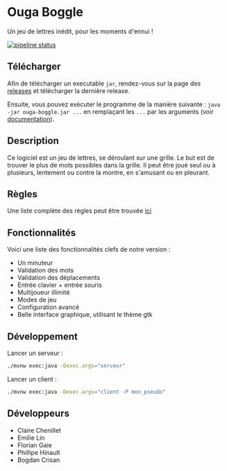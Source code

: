# Ouga Boggle

Un jeu de lettres inédit, pour les moments d'ennui !

[![pipeline status](https://gaufre.informatique.univ-paris-diderot.fr/crisan/ouga-boggle/badges/main/pipeline.svg)](https://gaufre.informatique.univ-paris-diderot.fr/crisan/ouga-boggle/commits/main)

## Télécharger

Afin de télécharger un executable `jar`, rendez-vous sur la page des [releases](https://gaufre.informatique.univ-paris-diderot.fr/crisan/ouga-boggle/releases) et télécharger la dernière release.

Ensuite, vous pouvez exécuter le programme de la manière suivante : `java -jar ouga-boggle.jar ...` en remplaçant les `...` par les arguments (voir [documentation](https://gaufre.informatique.univ-paris-diderot.fr/crisan/ouga-boggle/blob/main/docs/options.md)).

## Description

Ce logiciel est un jeu de lettres, se déroulant sur une grille. Le but est de
trouver le plus de mots possibles dans la grille. Il peut être joué seul ou à
plusieurs, lentement ou contre la montre, en s'amusant ou en pleurant.

## Règles

Une liste complète des règles peut être trouvée [ici](https://www.boggle.fr/regles.php)

## Fonctionnalités

Voici une liste des fonctionnalités clefs de notre version :

- Un minuteur
- Validation des mots
- Validation des déplacements
- Entrée clavier + entrée souris
- Multijoueur illimité
- Modes de jeu
- Configuration avancé
- Belle interface graphique, utilisant le thème gtk

## Développement

Lancer un serveur :

```bash
./mvnw exec:java -Dexec.args="serveur"
```

Lancer un client :

```bash
./mvnw exec:java -Dexec.args="client -P mon_pseudo"
```

## Développeurs

- Claire Chenillet
- Emilie Lin
- Florian Gaie
- Phillipe Hinault
- Bogdan Crisan
